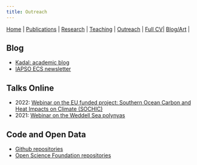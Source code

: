 ```yaml
---
title: Outreach
---
```

[Home](index.html) | [Publications](publications.html) | [Research](research.html) | [Teaching](teaching.html) | [Outreach](outreach.html) |  [Full CV](https://github.com/adityarn/CV/blob/master/CV.pdf)| [Blog/Art](https://adityarn.github.io/kadal/) |

## Blog

* [Kadal: academic blog](https://adityarn.github.io/kadal/)
* [IAPSO ECS newsletter](https://www.iapsoecs.org/newsletter/)


## Talks Online

* 2022: [Webinar on the EU funded project: Southern Ocean Carbon and Heat Impacts on Climate (SOCHIC)](https://www.youtube.com/watch?v=Usky53wAa80)
* 2021: [Webinar on the Weddell Sea polynyas](https://www.youtube.com/watch?v=C1HVuRRD-fI&t=304s)


## Code and Open Data

* [Github repositories](https://github.com/adityarn)
* [Open Science Foundation repositories](https://osf.io/gcjbk/)
